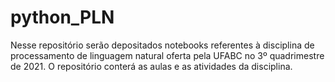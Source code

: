 # python_PLN
Nesse repositório serão depositados notebooks referentes à disciplina de processamento de linguagem natural oferta pela UFABC no 3º quadrimestre de 2021. O repositório conterá as aulas e as atividades da disciplina. 

